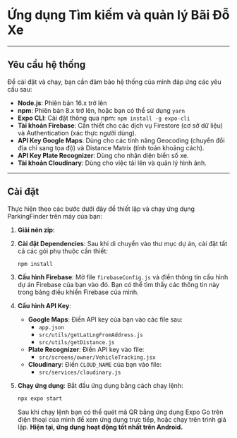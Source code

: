 # Ứng dụng Tìm kiếm và quản lý Bãi Đỗ Xe

---

## Yêu cầu hệ thống

Để cài đặt và chạy, bạn cần đảm bảo hệ thống của mình đáp ứng các yêu cầu sau:

- **Node.js**: Phiên bản 16.x trở lên
- **npm**: Phiên bản 8.x trở lên, hoặc bạn có thể sử dụng `yarn`
- **Expo CLI**: Cài đặt thông qua npm: `npm install -g expo-cli`
- **Tài khoản Firebase**: Cần thiết cho các dịch vụ Firestore (cơ sở dữ liệu) và Authentication (xác thực người dùng).
- **API Key Google Maps**: Dùng cho các tính năng Geocoding (chuyển đổi địa chỉ sang tọa độ) và Distance Matrix (tính toán khoảng cách).
- **API Key Plate Recognizer**: Dùng cho nhận diện biển số xe.
- **Tài khoản Cloudinary**: Dùng cho việc tải lên và quản lý hình ảnh.

---

## Cài đặt

Thực hiện theo các bước dưới đây để thiết lập và chạy ứng dụng ParkingFinder trên máy của bạn:

1.  **Giải nén zip**:

2.  **Cài đặt Dependencies**:
    Sau khi di chuyển vào thư mục dự án, cài đặt tất cả các gói phụ thuộc cần thiết:

    ```sh
    npm install
    ```

3.  **Cấu hình Firebase**:
    Mở file `firebaseConfig.js` và điền thông tin cấu hình dự án Firebase của bạn vào đó. Bạn có thể tìm thấy các thông tin này trong bảng điều khiển Firebase của mình.

4.  **Cấu hình API Key**:

    - **Google Maps**: Điền API key của bạn vào các file sau:
      - `app.json`
      - `src/utils/getLatLngFromAddress.js`
      - `src/utils/getDistance.js`
    - **Plate Recognizer**: Điền API key vào file:
      - `src/screens/owner/VehicleTracking.jsx`
    - **Cloudinary**: Điền `CLOUD_NAME` của bạn vào file:
      - `src/services/cloudinary.js`

5.  **Chạy ứng dụng**:
    Bắt đầu ứng dụng bằng cách chạy lệnh:

    ```sh
    npx expo start
    ```

    Sau khi chạy lệnh bạn có thể quét mã QR bằng ứng dụng Expo Go trên điện thoại của mình để xem ứng dụng trực tiếp, hoặc chạy trên trình giả lập. **Hiện tại, ứng dụng hoạt động tốt nhất trên Android.**
